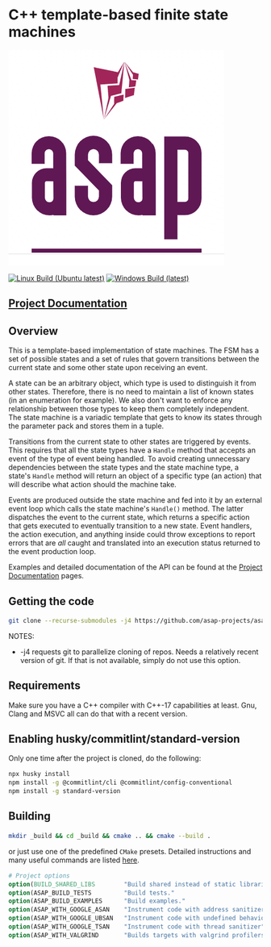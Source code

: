 # C++ template-based finite state machines

![Start Now!!](doc/_static/logo.png "ASAP Logo")

[![Linux Build (Ubuntu latest)](https://github.com/asap-projects/asap-fsm/actions/workflows/linux-build.yml/badge.svg?branch=develop)](https://github.com/asap-projects/asap-fsm/actions/workflows/linux-build.yml)
[![Windows Build (latest)](https://github.com/asap-projects/asap-fsm/actions/workflows/windows-build.yml/badge.svg?branch=develop)](https://github.com/asap-projects/asap-fsm/actions/workflows/windows-build.yml)

## [Project Documentation](https://asap-projects.github.io/asap-fsm/)

## Overview

This is a template-based implementation of state machines. The FSM has a 
set of possible states and a set of rules that govern transitions between 
the current state and some other state upon receiving an event.

A state can be an arbitrary object, which type is used to distinguish it from
other states. Therefore, there is no need to maintain a list of known states
(in an enumeration for example). We also don't want to enforce any
relationship between those types to keep them completely independent. The
state machine is a variadic template that gets to know its states through the
parameter pack and stores them in a tuple.

Transitions from the current state to other states are triggered by events.
This requires that all the state types have a `Handle` method that accepts an
event of the type of event being handled. To avoid creating unnecessary
dependencies between the state types and the state machine type, a state's
`Handle` method will return an object of a specific type (an action) that
will describe what action should the machine take.

Events are produced outside the state machine and fed into it by an external
event loop which calls the state machine's `Handle()` method. The latter
dispatches the event to the current state, which returns a specific action
that gets executed to eventually transition to a new state. Event handlers,
the action execution, and anything inside could throw exceptions to report
errors that are *all* caught and translated into an execution status returned
to the event production loop.

Examples and detailed documentation of the API can be found at the
[Project Documentation](https://asap-projects.github.io/asap-fsm/) pages.

## Getting the code

```bash
git clone --recurse-submodules -j4 https://github.com/asap-projects/asap-fsm.git
```

NOTES:

- -j4 requests git to parallelize cloning of repos. Needs a relatively recent 
  version of git. If that is not available, simply do not use this option.

## Requirements

Make sure you have a C++ compiler with C++-17 capabilities at least. Gnu, Clang 
and MSVC all can do that with a recent version.

## Enabling husky/commitlint/standard-version

Only one time after the project is cloned, do the following:

```bash
npx husky install
npm install -g @commitlint/cli @commitlint/config-conventional
npm install -g standard-version
```

## Building

```bash
mkdir _build && cd _build && cmake .. && cmake --build .
```

or just use one of the predefined `CMake` presets. Detailed instructions and 
many useful commands are listed 
[here](https://abdes.github.io/asap/master/html/01-getting-started/useful-commands.html).


```cmake
# Project options
option(BUILD_SHARED_LIBS        "Build shared instead of static libraries."              ON)
option(ASAP_BUILD_TESTS         "Build tests."                                           OFF)
option(ASAP_BUILD_EXAMPLES      "Build examples."                                        OFF)
option(ASAP_WITH_GOOGLE_ASAN    "Instrument code with address sanitizer"                 OFF)
option(ASAP_WITH_GOOGLE_UBSAN   "Instrument code with undefined behavior sanitizer"      OFF)
option(ASAP_WITH_GOOGLE_TSAN    "Instrument code with thread sanitizer"                  OFF)
option(ASAP_WITH_VALGRIND       "Builds targets with valgrind profilers added"           OFF)
```
